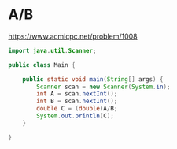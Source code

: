 # A/B
https://www.acmicpc.net/problem/1008


```java
import java.util.Scanner;

public class Main {

	public static void main(String[] args) {
		Scanner scan = new Scanner(System.in);
		int A = scan.nextInt();
		int B = scan.nextInt();
		double C = (double)A/B;
		System.out.println(C);
	}

}
```
